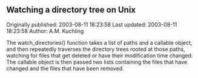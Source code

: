 ## Watching a directory tree on Unix 
Originally published: 2003-08-11 18:23:58 
Last updated: 2003-08-11 18:23:58 
Author: A.M. Kuchling 
 
The watch_directories() function takes a list of paths and a callable object, and then repeatedly traverses the directory trees rooted at those paths, watching for files that get deleted or have their modification time changed.  The callable object is then passed two lists containing the files that have changed and the files that have been removed.